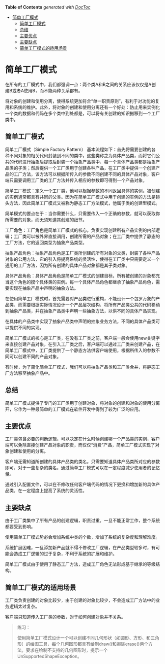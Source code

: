 <!-- START doctoc generated TOC please keep comment here to allow auto update -->
<!-- DON'T EDIT THIS SECTION, INSTEAD RE-RUN doctoc TO UPDATE -->
**Table of Contents**  *generated with [DocToc](https://github.com/thlorenz/doctoc)*

- [简单工厂模式](#%E7%AE%80%E5%8D%95%E5%B7%A5%E5%8E%82%E6%A8%A1%E5%BC%8F)
  - [简单工厂模式](#%E7%AE%80%E5%8D%95%E5%B7%A5%E5%8E%82%E6%A8%A1%E5%BC%8F-1)
  - [总结](#%E6%80%BB%E7%BB%93)
  - [主要优点](#%E4%B8%BB%E8%A6%81%E4%BC%98%E7%82%B9)
  - [主要缺点](#%E4%B8%BB%E8%A6%81%E7%BC%BA%E7%82%B9)
  - [简单工厂模式的适用场景](#%E7%AE%80%E5%8D%95%E5%B7%A5%E5%8E%82%E6%A8%A1%E5%BC%8F%E7%9A%84%E9%80%82%E7%94%A8%E5%9C%BA%E6%99%AF)

<!-- END doctoc generated TOC please keep comment here to allow auto update -->

# 简单工厂模式

在所有的工厂模式中，我们都强调一点：两个类A和B之间的关系应该仅仅是A创建B或者A使用B，而不能两种关系都有。

将对象的创建和使用分离，使得系统更加符合“单一职责原则”，有利于对功能的复用和系统的维护。此外，将对象的创建和使用分离还有一个好处：防止用来实例化一个类的数据和代码在多个类中到处都是，可以将有关创建的知识搬移到一个工厂类中。

## 简单工厂模式

简单工厂模式（Simple Factory Pattern） 基本流程如下：首先将需要创建的各种不同对象的相关代码封装到不同的类中，这些类称之为具体产品类，而将它们公共的代码进行抽象后提取后封装一个抽象产品类中，每一个具体产品类都是抽象产品类的子类；然后提供一个工厂类用于创建各种产品，在工厂类中提供一个创建产品的工厂方法，该方法可以根据所传入的参数不同创建不同的具体产品对象，客户端只需要调用工厂类的工厂方法并传入相应的参数即可得到一个产品对象。

简单工厂模式：定义一个工厂类，他可以根据参数的不同返回具体的实例，被创建的实例通常都具有共同的父类。因为在简单工厂模式中用于创建的实例的方法是镜头方法，因此简单工厂模式又被称为静态工厂方法模式，他属于类的创建型模式。

简单模式的要点在于：当你需要什么，只需要传入一个正确的参数，就可以获取你所需要的对象，而无须知道其创建的细节。

工厂角色：工厂角色是简单工厂模式的核心，负责实现创建所有产品实例的内部逻辑；工厂类可以被外界直接调用，创建所需的产品对象；在工厂类中提供了静态的工厂方法，它的返回类型为抽象产品类型。

抽象产品角色：抽象产品角色是工厂类所创建的所有对象的父类，封装了各种产品对象的公用方法，它的引入将提高系统的灵活性，使得在工厂类中只需要定义一个通用的工厂方法，因为所有创建的具体产品对象都是其子类对象。

具体产品角色：具体产品角色是简单工厂模式的创建目标，所有被创建的对象都充当这个角色的摸个具体类的实例。每一个具体产品角色都继承了抽象产品角色，需要实现在抽象产品中声明的抽象方法。

在使用简单工厂模式时，首先需要对产品类进行重构，不能设计一个包罗万象的产品类，而需要根据实际情况设计一个产品层次结构，将所有产品类公共的代码移动到抽象产品类，并在抽象产品类中声明一些抽象方法，以供不同的具体产品实现。

在具体的产品类中实现了抽象产品类中声明的抽象业务方法，不同的具体产品类可以提供不同的实现。

简单工厂模式的核心是工厂类，在没有工厂类之前，客户端一般会使用new关键字来直接创建产品对象，在引入工厂类之后，客户端可以通过工厂类来创建产品，在简单工厂模式中，工厂类提供了一个静态方法供客户端使用，根据所传入的参数不同可以创建不同的产品对象。

有时候，为了简化简单工厂模式，我们可以将抽象产品类和工厂类合并，将静态工厂方法移至抽象产品中。

## 总结

简单工厂模式提供了专门的工厂类用于创建对象，将对象的创建和对象的使用分离开，它作为一种最简单的工厂模式在软件开发中得到了较为广泛的应用。

## 主要优点

工厂类包含必要的判断逻辑，可以决定在什么时候创建哪一个产品类的实例，客户端可以免除直接创建产品对象的职责，而仅仅“消费”产品，简单工厂模式实现了对象创建和使用的分离。

客户端无需知道所创建的具体产品类的类名，只需要知道具体产品类所对应的参数即可，对于一些复杂的类名，通过简单工厂模式可以在一定程度减少使用者的记忆量。

通过引入配置文件，可以在不修改任何客户端代码的情况下更换和增加新的具体产品类，在一定程度上提高了系统的灵活性。

## 主要缺点

由于工厂类集中了所有产品的创建逻辑，职责过重，一旦不能正常工作，整个系统都要受到影响。

使用简单工厂模式势必会增加系统中类的个数，增加了系统的复杂度和理解难度。

系统扩展困难，一旦添加新产品就不得不修改工厂逻辑，在产品类型较多时，有可能会造成工厂逻辑的过于复杂，不利于系统的扩展和维护。

简单工厂模式由于使用了静态工厂方法，造成工厂角色无法形成基于继承的等级结构。

## 简单工厂模式的适用场景

工厂类负责创建的对象比较少，由于创建的对象比较少，不会造成工厂方法中的业务逻辑太过复杂。

客户端只知道传入工厂类的参数，对于如何创建对象并不关系。

> 练习：
>
> 使用简单工厂模式设计一个可以创建不同几何形状（如圆形、方形、和三角形）的绘图工具，每个几何图形都具有绘制draw\(\)和擦除erase\(\)两个方法，要求在绘制不支持的几何图形时，提示一个UnSupportedShapeException。











